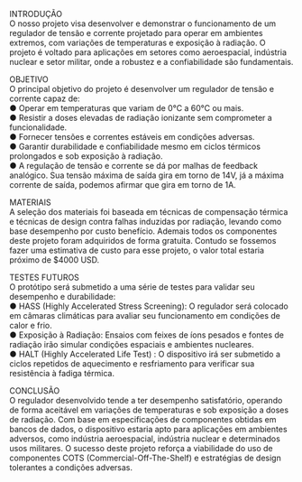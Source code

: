 INTRODUÇÃO                      
  O nosso projeto visa desenvolver e demonstrar o funcionamento de um regulador de tensão e corrente projetado para operar em ambientes extremos, com variações de temperaturas e exposição à radiação. O projeto é voltado para aplicações em setores como aeroespacial, indústria nuclear e setor militar, onde a robustez e a confiabilidade são fundamentais. 



OBJETIVO                  
  O principal objetivo do projeto é desenvolver um regulador de tensão e corrente capaz de:        
● Operar em temperaturas que variam de 0°C a 60°C ou mais.          
● Resistir a doses elevadas de radiação ionizante sem comprometer a funcionalidade.         
● Fornecer tensões e correntes estáveis em condições adversas.                   
● Garantir durabilidade e confiabilidade mesmo em ciclos térmicos prolongados e sob exposição à radiação.         
● A regulação de tensão e corrente se dá por malhas de feedback analógico. Sua tensão máxima de saída gira em torno de 14V, já a máxima corrente de saída, podemos afirmar que gira em torno de 1A.



MATERIAIS              
  A seleção dos materiais foi baseada em técnicas de compensação térmica e técnicas de design contra falhas induzidas por radiação, levando como base desempenho por custo benefício. Ademais todos os componentes deste projeto foram adquiridos de forma gratuita. Contudo se fossemos fazer uma estimativa de custo para esse projeto, o valor total estaria próximo de $4000 USD.




TESTES FUTUROS               
  O protótipo será submetido a uma série de testes para validar seu desempenho e durabilidade:    
● HASS (Highly Accelerated Stress Screening): O regulador será colocado em câmaras climáticas para avaliar seu funcionamento em condições de calor e frio.     
● Exposição à Radiação: Ensaios com feixes de íons pesados e fontes de radiação irão simular condições espaciais e ambientes nucleares.       
● HALT (Highly Accelerated Life Test) : O dispositivo irá ser submetido a ciclos repetidos de aquecimento e resfriamento para verificar sua resistência à fadiga térmica.   

                     


CONCLUSÃO                  
      O regulador desenvolvido tende a ter desempenho satisfatório, operando de forma aceitável em variações de temperaturas e sob exposição a doses de radiação. Com base em especificações de componentes obtidas em bancos de dados, o dispositivo estaria apto para aplicações em ambientes adversos, como indústria aeroespacial, indústria nuclear e determinados usos militares. O sucesso deste projeto reforça a viabilidade do uso de componentes COTS (Commercial-Off-The-Shelf) e estratégias de design tolerantes a condições adversas.

